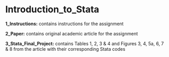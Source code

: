 # Introduction_to_Stata

**1_Instructions:** contains instructions for the assignment  

**2_Paper:** contains original academic article for the assignment  

**3_Stata_Final_Project:** contains Tables 1, 2, 3 & 4 and Figures 3, 4, 5a, 6, 7 & 8 from the article with their corresponding Stata codes
